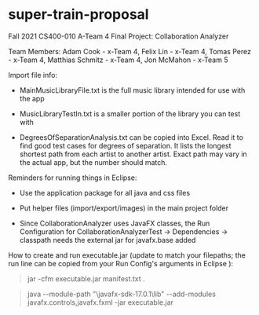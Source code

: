 # super-train-proposal
Fall 2021 CS400-010 A-Team 4 Final Project:
 Collaboration Analyzer


Team Members:
 Adam Cook - x-Team 4,
 Felix Lin - x-Team 4,
 Tomas Perez - x-Team 4,
 Matthias Schmitz - x-Team 4,
 Jon McMahon - x-Team 5


Import file info:

 - MainMusicLibraryFile.txt is the full music library intended for use with the app

 - MusicLibraryTestIn.txt is a smaller portion of the library you can test with

 - DegreesOfSeparationAnalysis.txt can be copied into Excel. Read it to find good test cases for degrees of separation. It lists the longest shortest path from each artist to another artist. Exact path may vary in the actual app, but the number should match.
 


Reminders for running things in Eclipse:

 - Use the application package for all java and css files

 - Put helper files (import/export/images) in the main project folder

 - Since CollaborationAnalyzer uses JavaFX classes, the Run Configuration for
   CollaborationAnalyzerTest -> Dependencies -> classpath needs the external
   jar for javafx.base added


How to create and run executable.jar
(update to match your filepaths; the run line can be copied from your Run Config's arguments in Eclipse
):

>jar -cfm executable.jar manifest.txt .

>java --module-path "<javafx location>\javafx-sdk-17.0.1\lib" --add-modules javafx.controls,javafx.fxml -jar executable.jar

